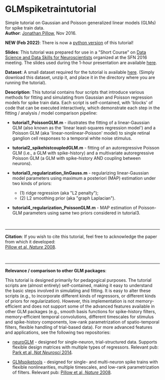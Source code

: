 # GLMspiketraintutorial
Simple tutorial on Gaussian and Poisson generalized linear models (GLMs) for spike train data.  
**Author**: [Jonathan Pillow](http://pillowlab.princeton.edu), Nov 2016.

**NEW (Feb 2022)**:  There is now a [python version](https://github.com/pillowlab/GLMspiketraintutorial_python) of this tutorial!

**Slides**: This tutorial was prepared for use in a
"Short Course" on [Data Science and Data Skills for Neuroscientists](https://neuronline.sfn.org/scientific-research/data-science-and-data-skills-for-neuroscientists#:~:text=Data%20science%20is%20fast%2Dgrowing,be%20used%20in%20different%20circumstances) organized at the SFN 2016 meeting. The slides used during the 1-hour
presentation are available [here](https://github.com/pillowlab/GLMspiketraintutorial/blob/master/slides/slides_SFNshortcourse_Nov2016.pdf). 

**Dataset**:  A small dataset required for the tutorial is available
[here](https://pillowlab.princeton.edu/data/data_RGCs.zip). (Simply download this dataset, unzip it, and place it in the directory where you are running the tutorial).

**Description**: This tutorial contains four scripts that introduce various methods for fitting and simulating from Gaussian and Poisson regression models for spike train data. Each script is self-contained, with 'blocks' of code that can be executed interactively, which demonstrate each step in the fitting / analysis / model comparison pipeline:

* **tutorial1_PoissonGLM.m** - illustrates the fitting of a
linear-Gaussian GLM (also known as the 'linear least-squares
regression model') and a Poisson GLM (aka 'linear-nonlinear-Poisson'
model) to single retinal ganglion cell responses to a temporal white
noise stimulus.

* **tutorial2_spikehistcoupledGLM.m** - fitting of an autoregressive
Poisson GLM (i.e., a GLM with spike-history) and a multivariate
autoregressive Poisson GLM (a GLM with spike-history AND coupling
between neurons).

* **tutorial3_regularization_linGauss.m** - regularizing
  linear-Gaussian model  parameters using maximum a posteriori (MAP)
  estimation under two kinds of priors:
  - (1) ridge regression (aka  "L2 penalty"); 
  - (2) L2 smoothing prior (aka "graph Laplacian").  


* **tutorial4_regularization_PoissonGLM.m** - MAP estimation of
  Poisson-GLM parameters using same two priors considered in
  tutorial3.

<br>
 
------- 

**Citation**:  If you wish to cite this tutorial, feel free to acknowledge the paper from which it developed:  
[Pillow et al, *Nature* 2008](http://pillowlab.princeton.edu/pubs/abs_Pillow08_nature.html).
 



 <br>

-------

**Relevance / comparison to other GLM packages**:

This tutorial is designed primarily for pedagogical purposes. The
tutorial scripts are (almost entirely) self-contained, making it easy
to understand the basic steps involved in simulating and fitting. It
is easy to alter these scripts (e.g., to incorporate different kinds
of regressors, or different kinds of priors for
regularization). However, this implementation is not memory-efficient
and does not support some of the advanced features available in other
GLM packages (e.g., smooth basis functions for spike-history filters,
memory-efficient temporal convolutions, different timescales for
stimulus and spike-history components, low-rank parametrization of
spatio-temporal filters, flexible handling of trial-based data).  For
more advanced features and applications, see the following two
repositories:

- [neuroGLM](http://pillowlab.princeton.edu/code_neuroGLM.html) -
  designed for single-neuron, trial-structured data. Supports flexible design matrices with multiple types of
  regressors. Relevant pub: [Park et al, *Nat Neurosci* 2014](http://pillowlab.princeton.edu/pubs/abs_ParkI_NN14.html).

- [GLMspiketools](http://pillowlab.princeton.edu/code_GLM.html) -
  designed for single- and multi-neuron spike trains with flexible
  nonlinearities, multiple timescales, and low-rank parametrization of
  filters.  Relevant pub: [Pillow et al, *Nature* 2008](http://pillowlab.princeton.edu/pubs/abs_Pillow08_nature.html).

